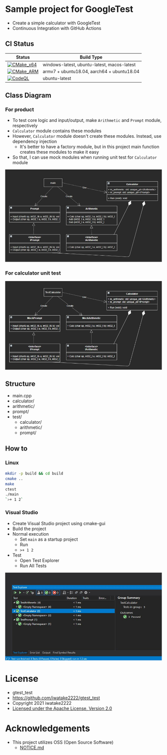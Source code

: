 # Sample project for GoogleTest
- Create a simple calculator with GoogleTest
- Continuous Integration with GitHub Actions

## CI Status
Status | Build Type
------ | ----------
[![CMake_x64](https://github.com/iwatake2222/googletest_test/actions/workflows/cmake_x64.yml/badge.svg)](https://github.com/iwatake2222/googletest_test/actions/workflows/cmake_x64.yml) | windows-latest, ubuntu-latest, macos-latest
[![CMake_ARM](https://github.com/iwatake2222/googletest_test/actions/workflows/cmake_arm.yml/badge.svg)](https://github.com/iwatake2222/googletest_test/actions/workflows/cmake_arm.yml) | armv7 + ubuntu18.04, aarch64 + ubuntu18.04
[![CodeQL](https://github.com/iwatake2222/googletest_test/actions/workflows/codeql-analysis.yml/badge.svg)](https://github.com/iwatake2222/googletest_test/actions/workflows/codeql-analysis.yml) | ubuntu-latest

## Class Diagram
### For product
- To test core logic and input/output, make `Arithmetic` and `Prompt` module, respectively
- `Calculator` module contains these modules
- However, `Calculator` module doesn't create these modules. Instead, use dependency injection
    - It's better to have a factory module, but in this project main function creates these modules to make it easy
- So that, I can use mock modules when running unit test for `Calculator` module

![](00_doc/class_diagram.jpg)

### For calculator unit test
![](00_doc/test_class_diagram.jpg)

## Structure
- main.cpp
- calculator/
- arithmetic/
- prompt/
- test/
    - calculator/
    - arithmetic/
    - prompt/

## How to
### Linux
```sh
mkdir -p build && cd build
cmake ..
make
ctest
./main
`>+ 1 2`
```

### Visual Studio
- Create Visual Studio project using cmake-gui
- Build the project
- Normal execution
    - Set `main` as a startup project
    - Run
    - `>+ 1 2`
- Test
    - Open Test Explorer
    - Run All Tests

![](00_doc/test_in_vs.jpg)


# License
- gtest_test
- https://github.com/iwatake2222/gtest_test
- Copyright 2021 iwatake2222
- [Licensed under the Apache License, Version 2.0](LICENSE)

# Acknowledgements
- This project utilizes OSS (Open Source Software)
    - [NOTICE.md](NOTICE.md)
